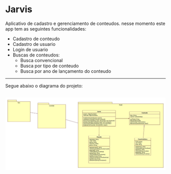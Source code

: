 Jarvis
============

Aplicativo de cadastro e gerenciamento de conteudos.
nesse momento este app tem as seguintes funcionalidades:
  - Cadastro de conteudo
  - Cadastro de usuario
  - Login de usuario
  - Buscas de conteudos:
      - Busca convencional
      - Busca por tipo de conteudo
      - Busca por ano de lançamento do conteudo
  
------------------------------------

Segue abaixo o diagrama do projeto:

![imagem](imagem/Diagrama.jpg)
------------------------------------
